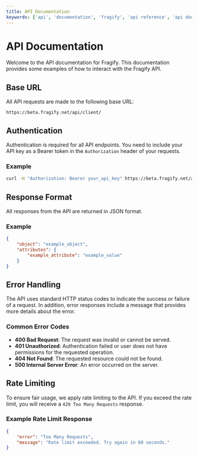 ```yaml
---
title: API Documentation
keywords: ['api', 'documentation', 'fragify', 'api reference', 'api docs']
---
```


# API Documentation

Welcome to the API documentation for Fragify. This documentation provides some examples of how to interact with the Fragify API.

## Base URL

All API requests are made to the following base URL:

```
https://beta.fragify.net/api/client/
```

## Authentication

Authentication is required for all API endpoints. You need to include your API key as a Bearer token in the `Authorization` header of your requests.

### Example

```bash
curl -H "Authorization: Bearer your_api_key" https://beta.fragify.net/api/client
```

## Response Format

All responses from the API are returned in JSON format.

### Example

```json
{
    "object": "example_object",
    "attributes": {
        "example_attribute": "example_value"
    }
}
```

## Error Handling

The API uses standard HTTP status codes to indicate the success or failure of a request. In addition, error responses include a message that provides more details about the error.

### Common Error Codes

- **400 Bad Request**: The request was invalid or cannot be served.
- **401 Unauthorized**: Authentication failed or user does not have permissions for the requested operation.
- **404 Not Found**: The requested resource could not be found.
- **500 Internal Server Error**: An error occurred on the server.

## Rate Limiting

To ensure fair usage, we apply rate limiting to the API. If you exceed the rate limit, you will receive a `429 Too Many Requests` response.

### Example Rate Limit Response

```json
{
    "error": "Too Many Requests",
    "message": "Rate limit exceeded. Try again in 60 seconds."
}
```
